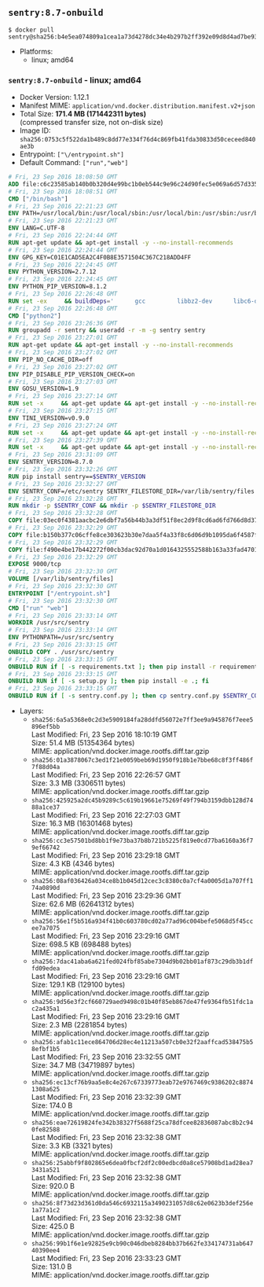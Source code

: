 ## `sentry:8.7-onbuild`

```console
$ docker pull sentry@sha256:b4e5ea074809a1cea1a73d4278dc34e4b297b2ff392e09d8d4ad7be937961397
```

-	Platforms:
	-	linux; amd64

### `sentry:8.7-onbuild` - linux; amd64

-	Docker Version: 1.12.1
-	Manifest MIME: `application/vnd.docker.distribution.manifest.v2+json`
-	Total Size: **171.4 MB (171442311 bytes)**  
	(compressed transfer size, not on-disk size)
-	Image ID: `sha256:0753c5f522da1b489c8dd77e334f76d4c869fb41fda30833d50ceceed840ae3b`
-	Entrypoint: `["\/entrypoint.sh"]`
-	Default Command: `["run","web"]`

```dockerfile
# Fri, 23 Sep 2016 18:08:50 GMT
ADD file:c6c23585ab140b0b320d4e99bc1b0eb544c9e96c24d90fec5e069a6d57d335ca in / 
# Fri, 23 Sep 2016 18:08:51 GMT
CMD ["/bin/bash"]
# Fri, 23 Sep 2016 22:21:23 GMT
ENV PATH=/usr/local/bin:/usr/local/sbin:/usr/local/bin:/usr/sbin:/usr/bin:/sbin:/bin
# Fri, 23 Sep 2016 22:21:23 GMT
ENV LANG=C.UTF-8
# Fri, 23 Sep 2016 22:24:44 GMT
RUN apt-get update && apt-get install -y --no-install-recommends 		ca-certificates 		libsqlite3-0 		libssl1.0.0 	&& rm -rf /var/lib/apt/lists/*
# Fri, 23 Sep 2016 22:24:44 GMT
ENV GPG_KEY=C01E1CAD5EA2C4F0B8E3571504C367C218ADD4FF
# Fri, 23 Sep 2016 22:24:45 GMT
ENV PYTHON_VERSION=2.7.12
# Fri, 23 Sep 2016 22:24:45 GMT
ENV PYTHON_PIP_VERSION=8.1.2
# Fri, 23 Sep 2016 22:26:48 GMT
RUN set -ex 	&& buildDeps=' 		gcc 		libbz2-dev 		libc6-dev 		libdb-dev 		libncurses-dev 		libreadline-dev 		libsqlite3-dev 		libssl-dev 		make 		tcl-dev 		tk-dev 		wget 		xz-utils 		zlib1g-dev 	' 	&& apt-get update && apt-get install -y $buildDeps --no-install-recommends && rm -rf /var/lib/apt/lists/* 		&& wget -O python.tar.xz "https://www.python.org/ftp/python/${PYTHON_VERSION%%[a-z]*}/Python-$PYTHON_VERSION.tar.xz" 	&& wget -O python.tar.xz.asc "https://www.python.org/ftp/python/${PYTHON_VERSION%%[a-z]*}/Python-$PYTHON_VERSION.tar.xz.asc" 	&& export GNUPGHOME="$(mktemp -d)" 	&& gpg --keyserver ha.pool.sks-keyservers.net --recv-keys "$GPG_KEY" 	&& gpg --batch --verify python.tar.xz.asc python.tar.xz 	&& rm -r "$GNUPGHOME" python.tar.xz.asc 	&& mkdir -p /usr/src/python 	&& tar -xJC /usr/src/python --strip-components=1 -f python.tar.xz 	&& rm python.tar.xz 		&& cd /usr/src/python 	&& ./configure 		--enable-shared 		--enable-unicode=ucs4 	&& make -j$(nproc) 	&& make install 	&& ldconfig 			&& wget -O /tmp/get-pip.py 'https://bootstrap.pypa.io/get-pip.py' 		&& python2 /tmp/get-pip.py "pip==$PYTHON_PIP_VERSION" 		&& rm /tmp/get-pip.py 	&& pip install --no-cache-dir --upgrade --force-reinstall "pip==$PYTHON_PIP_VERSION" 	&& [ "$(pip list |tac|tac| awk -F '[ ()]+' '$1 == "pip" { print $2; exit }')" = "$PYTHON_PIP_VERSION" ] 		&& find /usr/local -depth 		\( 			\( -type d -a -name test -o -name tests \) 			-o 			\( -type f -a -name '*.pyc' -o -name '*.pyo' \) 		\) -exec rm -rf '{}' + 	&& apt-get purge -y --auto-remove $buildDeps 	&& rm -rf /usr/src/python ~/.cache
# Fri, 23 Sep 2016 22:26:48 GMT
CMD ["python2"]
# Fri, 23 Sep 2016 23:26:36 GMT
RUN groupadd -r sentry && useradd -r -m -g sentry sentry
# Fri, 23 Sep 2016 23:27:01 GMT
RUN apt-get update && apt-get install -y --no-install-recommends         gcc         git         libffi-dev         libjpeg-dev         libpq-dev         libxml2-dev         libxslt-dev         libyaml-dev     && rm -rf /var/lib/apt/lists/*
# Fri, 23 Sep 2016 23:27:02 GMT
ENV PIP_NO_CACHE_DIR=off
# Fri, 23 Sep 2016 23:27:02 GMT
ENV PIP_DISABLE_PIP_VERSION_CHECK=on
# Fri, 23 Sep 2016 23:27:03 GMT
ENV GOSU_VERSION=1.9
# Fri, 23 Sep 2016 23:27:14 GMT
RUN set -x     && apt-get update && apt-get install -y --no-install-recommends wget && rm -rf /var/lib/apt/lists/*     && wget -O /usr/local/bin/gosu "https://github.com/tianon/gosu/releases/download/$GOSU_VERSION/gosu-$(dpkg --print-architecture)"     && wget -O /usr/local/bin/gosu.asc "https://github.com/tianon/gosu/releases/download/$GOSU_VERSION/gosu-$(dpkg --print-architecture).asc"     && export GNUPGHOME="$(mktemp -d)"     && gpg --keyserver ha.pool.sks-keyservers.net --recv-keys B42F6819007F00F88E364FD4036A9C25BF357DD4     && gpg --batch --verify /usr/local/bin/gosu.asc /usr/local/bin/gosu     && rm -r "$GNUPGHOME" /usr/local/bin/gosu.asc     && chmod +x /usr/local/bin/gosu     && gosu nobody true     && apt-get purge -y --auto-remove wget
# Fri, 23 Sep 2016 23:27:15 GMT
ENV TINI_VERSION=v0.9.0
# Fri, 23 Sep 2016 23:27:24 GMT
RUN set -x     && apt-get update && apt-get install -y --no-install-recommends wget && rm -rf /var/lib/apt/lists/*     && wget -O /usr/local/bin/tini "https://github.com/krallin/tini/releases/download/$TINI_VERSION/tini"     && wget -O /usr/local/bin/tini.asc "https://github.com/krallin/tini/releases/download/$TINI_VERSION/tini.asc"     && export GNUPGHOME="$(mktemp -d)"     && gpg --keyserver ha.pool.sks-keyservers.net --recv-keys 6380DC428747F6C393FEACA59A84159D7001A4E5     && gpg --batch --verify /usr/local/bin/tini.asc /usr/local/bin/tini     && rm -r "$GNUPGHOME" /usr/local/bin/tini.asc     && chmod +x /usr/local/bin/tini     && tini -h     && apt-get purge -y --auto-remove wget
# Fri, 23 Sep 2016 23:27:39 GMT
RUN set -x     && apt-get update && apt-get install -y --no-install-recommends make && rm -rf /var/lib/apt/lists/*     && pip install librabbitmq==1.6.1     && python -c 'import librabbitmq'     && apt-get purge -y --auto-remove make
# Fri, 23 Sep 2016 23:31:09 GMT
ENV SENTRY_VERSION=8.7.0
# Fri, 23 Sep 2016 23:32:26 GMT
RUN pip install sentry==$SENTRY_VERSION
# Fri, 23 Sep 2016 23:32:27 GMT
ENV SENTRY_CONF=/etc/sentry SENTRY_FILESTORE_DIR=/var/lib/sentry/files
# Fri, 23 Sep 2016 23:32:28 GMT
RUN mkdir -p $SENTRY_CONF && mkdir -p $SENTRY_FILESTORE_DIR
# Fri, 23 Sep 2016 23:32:28 GMT
COPY file:03ec0f4381aacbc2e6dbf7a56b44b3a3df51f8ec2d9f8cd6ad6fd766d8d378a3 in /etc/sentry/ 
# Fri, 23 Sep 2016 23:32:29 GMT
COPY file:b150b377c06cffe8ce303623b30e7daa5f4a33f8c6d06d9b1095da6f4587f69b in /etc/sentry/ 
# Fri, 23 Sep 2016 23:32:29 GMT
COPY file:f490e4be17b442272f00cb3dac92d70a1d0164325552588b163a33fad4701f18 in /entrypoint.sh 
# Fri, 23 Sep 2016 23:32:29 GMT
EXPOSE 9000/tcp
# Fri, 23 Sep 2016 23:32:30 GMT
VOLUME [/var/lib/sentry/files]
# Fri, 23 Sep 2016 23:32:30 GMT
ENTRYPOINT ["/entrypoint.sh"]
# Fri, 23 Sep 2016 23:32:30 GMT
CMD ["run" "web"]
# Fri, 23 Sep 2016 23:33:14 GMT
WORKDIR /usr/src/sentry
# Fri, 23 Sep 2016 23:33:14 GMT
ENV PYTHONPATH=/usr/src/sentry
# Fri, 23 Sep 2016 23:33:15 GMT
ONBUILD COPY . /usr/src/sentry
# Fri, 23 Sep 2016 23:33:15 GMT
ONBUILD RUN if [ -s requirements.txt ]; then pip install -r requirements.txt; fi
# Fri, 23 Sep 2016 23:33:15 GMT
ONBUILD RUN if [ -s setup.py ]; then pip install -e .; fi
# Fri, 23 Sep 2016 23:33:15 GMT
ONBUILD RUN if [ -s sentry.conf.py ]; then cp sentry.conf.py $SENTRY_CONF/; fi 	&& if [ -s config.yml ]; then cp config.yml $SENTRY_CONF/; fi
```

-	Layers:
	-	`sha256:6a5a5368e0c2d3e5909184fa28ddfd56072e7ff3ee9a945876f7eee5896ef5bb`  
		Last Modified: Fri, 23 Sep 2016 18:10:19 GMT  
		Size: 51.4 MB (51354364 bytes)  
		MIME: application/vnd.docker.image.rootfs.diff.tar.gzip
	-	`sha256:01a3878067c3ed1f21e0059beb69d1950f918b1e7bbe68c8f3ff486f7f88d04a`  
		Last Modified: Fri, 23 Sep 2016 22:26:57 GMT  
		Size: 3.3 MB (3306511 bytes)  
		MIME: application/vnd.docker.image.rootfs.diff.tar.gzip
	-	`sha256:425925a2dc45b9289c5c619b19661e75269f49f794b3159dbb128d7488a1ce37`  
		Last Modified: Fri, 23 Sep 2016 22:27:03 GMT  
		Size: 16.3 MB (16301468 bytes)  
		MIME: application/vnd.docker.image.rootfs.diff.tar.gzip
	-	`sha256:cc3e57501bd8bb1f9e73ba37b8b721b5225f819e0cd77ba6160a36f79ef66742`  
		Last Modified: Fri, 23 Sep 2016 23:29:18 GMT  
		Size: 4.3 KB (4346 bytes)  
		MIME: application/vnd.docker.image.rootfs.diff.tar.gzip
	-	`sha256:08af036426a034ce8b1b045d12cec3c8380c0a7cf4a0005d1a707ff174a0890d`  
		Last Modified: Fri, 23 Sep 2016 23:29:36 GMT  
		Size: 62.6 MB (62641312 bytes)  
		MIME: application/vnd.docker.image.rootfs.diff.tar.gzip
	-	`sha256:56e1f5b516a934f41b0c603780cd02a77ad96c004befe5068d5f45ccee7a7075`  
		Last Modified: Fri, 23 Sep 2016 23:29:16 GMT  
		Size: 698.5 KB (698488 bytes)  
		MIME: application/vnd.docker.image.rootfs.diff.tar.gzip
	-	`sha256:7dac41aba6a621fed024fbf85abe7304d9b02bb01af873c29db3b1dffd09edea`  
		Last Modified: Fri, 23 Sep 2016 23:29:16 GMT  
		Size: 129.1 KB (129100 bytes)  
		MIME: application/vnd.docker.image.rootfs.diff.tar.gzip
	-	`sha256:9d56e3f2cf660729aed9498c01b40f85eb867de47fe9364fb51fdc1ac2a435a1`  
		Last Modified: Fri, 23 Sep 2016 23:29:16 GMT  
		Size: 2.3 MB (2281854 bytes)  
		MIME: application/vnd.docker.image.rootfs.diff.tar.gzip
	-	`sha256:afab1c11ece864706d28ec4e11213a507cb0e32f2aaffcad538475b58efbf1b5`  
		Last Modified: Fri, 23 Sep 2016 23:32:55 GMT  
		Size: 34.7 MB (34719897 bytes)  
		MIME: application/vnd.docker.image.rootfs.diff.tar.gzip
	-	`sha256:ec13cf76b9aa5e8c4e267c67339773eab72e9767469c9386202c88741308a625`  
		Last Modified: Fri, 23 Sep 2016 23:32:39 GMT  
		Size: 174.0 B  
		MIME: application/vnd.docker.image.rootfs.diff.tar.gzip
	-	`sha256:eae72619824fe342b38327f5688f25ca78dfcee82836087abc8b2c940fe82588`  
		Last Modified: Fri, 23 Sep 2016 23:32:38 GMT  
		Size: 3.3 KB (3321 bytes)  
		MIME: application/vnd.docker.image.rootfs.diff.tar.gzip
	-	`sha256:25abbf9f802865e6dea0fbcf2df2c00edbcd0a8ce57908bd1ad28ea73431a521`  
		Last Modified: Fri, 23 Sep 2016 23:32:38 GMT  
		Size: 920.0 B  
		MIME: application/vnd.docker.image.rootfs.diff.tar.gzip
	-	`sha256:8f73d23d361d0da546c6932115a3490231057d8c62e0623b3def256e1a77a1c2`  
		Last Modified: Fri, 23 Sep 2016 23:32:38 GMT  
		Size: 425.0 B  
		MIME: application/vnd.docker.image.rootfs.diff.tar.gzip
	-	`sha256:99b1f6e1e92825e9cb90c046dbeb8284bb37b662fe334174731ab64740390ee4`  
		Last Modified: Fri, 23 Sep 2016 23:33:23 GMT  
		Size: 131.0 B  
		MIME: application/vnd.docker.image.rootfs.diff.tar.gzip
